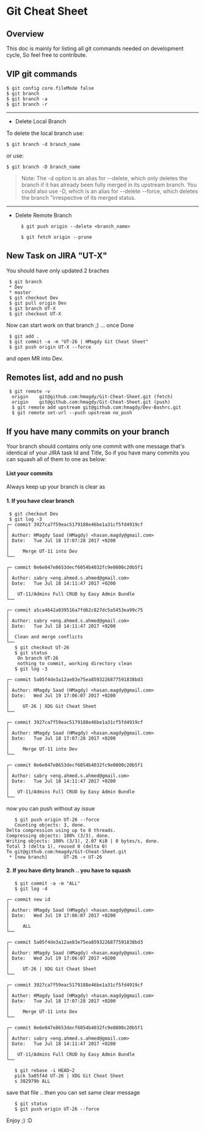 Git Cheat Sheet
===


## Overview

This doc is mainly for listing all git commands needed on development cycle, So feel free to contribute. 

## VIP git commands
	
	$ git config core.fileMode false
	$ git branch
	$ git branch -a
	$ git branch -r
	
***

- Delete Local Branch

To delete the local branch use:

	$ git branch -d branch_name
or use:

	$ git branch -D branch_name
	
>Note: The -d option is an alias for --delete, which only deletes the branch if it has already been fully merged in its upstream branch. You could also use -D, which is an alias for --delete --force, which deletes the branch "irrespective of its merged status.

***

- Delete Remote Branch

    	$ git push origin --delete <branch_name>

        $ git fetch origin --prune


## New Task on JIRA "UT-X"

You should have only updated 2 braches

     $ git branch 
     * Dev
     * master
     $ git checkout Dev
     $ git pull origin Dev
     $ git branch UT-X
     $ git checkout UT-X
     
Now can start work on that branch ;) ... once Done

     $ git add .
     $ git commit -a -m "UT-26 | HMagdy Git Cheat Sheet"
     $ git push origin UT-X --force


and open MR into Dev.


## Remotes list, add and no push
     $ git remote -v
      origin	git@github.com:hmagdy/Git-Cheat-Sheet.git (fetch)
      origin	git@github.com:hmagdy/Git-Cheat-Sheet.git (push)
      $ git remote add upstream git@github.com:hmagdy/Dev-Bashrc.git
      $ git remote set-url --push upstream no_push



## If you have many commits on your branch
Your branch should contains only one commit with one message that's identical of your JIRA task Id and Title, So if you have many commits you can squash all of them to one as below:


#### List your commits
Always keep up your branch is clear as 
     
#### 1. If you have clear branch

     $ git checkout Dev
     $ git log -3
	┌─ commit 3927ca7f59eac5179188e46be1a31cf5fd4919cf
	│
	│ Author: HMagdy Saad (HMagdy) <hasan.magdy@gmail.com>
	│ Date:   Tue Jul 18 17:07:28 2017 +0200
	│ 
	│     Merge UT-11 into Dev
	└──
	
	┌─ commit 0e6e047e8653decf6054b4032fc9e0800c20b5f1
	│
	│ Author: sabry <eng.ahmed.s.ahmed@gmail.com>
	│ Date:   Tue Jul 18 14:11:47 2017 +0200
	│ 
	│   UT-11/Admins Full CRUD by Easy Admin Bundle
	└──
	
	┌─ commit a5ca4642a039516a7fd62c827dc5a5453ea99c75
	│ 
	│ Author: sabry <eng.ahmed.s.ahmed@gmail.com>
	│ Date:   Tue Jul 18 14:11:47 2017 +0200
	│ 
	│  Clean and merge conflicts
	└──
       $ git checkout UT-26
       $ git status
        On branch UT-26
        nothing to commit, working directory clean
       $ git log -3

	┌─ commit 5a05f4de3a12ae83e75ea8593226877591838bd3
	│
	│ Author: HMagdy Saad (HMagdy) <hasan.magdy@gmail.com>
	│ Date:   Wed Jul 19 17:06:07 2017 +0200
	│ 
	│     UT-26 | XDG Git Cheat Sheet
	└──

	┌─ commit 3927ca7f59eac5179188e46be1a31cf5fd4919cf
	│
	│ Author: HMagdy Saad (HMagdy) <hasan.magdy@gmail.com>
	│ Date:   Tue Jul 18 17:07:28 2017 +0200
	│ 
	│     Merge UT-11 into Dev
	└──
	
	┌─ commit 0e6e047e8653decf6054b4032fc9e0800c20b5f1
	│
	│ Author: sabry <eng.ahmed.s.ahmed@gmail.com>
	│ Date:   Tue Jul 18 14:11:47 2017 +0200
	│ 
	│   UT-11/Admins Full CRUD by Easy Admin Bundle
	└──

now you can push without ay issue
     
       $ git push origin UT-26 --force
       Counting objects: 3, done.
	Delta compression using up to 8 threads.
	Compressing objects: 100% (3/3), done.
	Writing objects: 100% (3/3), 2.07 KiB | 0 bytes/s, done.
	Total 3 (delta 1), reused 0 (delta 0)
	To git@github.com:hmagdy/Git-Cheat-Sheet.git
	 * [new branch]      UT-26 -> UT-26


     
#### 2. If you have dirty branch .. you have to squash


       $ git commit -a -m "ALL"
       $ git log -4

	┌─ commit new id
	│
	│ Author: HMagdy Saad (HMagdy) <hasan.magdy@gmail.com>
	│ Date:   Wed Jul 19 17:06:07 2017 +0200
	│ 
	│     ALL
	└──

	┌─ commit 5a05f4de3a12ae83e75ea8593226877591838bd3
	│
	│ Author: HMagdy Saad (HMagdy) <hasan.magdy@gmail.com>
	│ Date:   Wed Jul 19 17:06:07 2017 +0200
	│ 
	│     UT-26 | XDG Git Cheat Sheet
	└──

	┌─ commit 3927ca7f59eac5179188e46be1a31cf5fd4919cf
	│
	│ Author: HMagdy Saad (HMagdy) <hasan.magdy@gmail.com>
	│ Date:   Tue Jul 18 17:07:28 2017 +0200
	│ 
	│     Merge UT-11 into Dev
	└──
	
	┌─ commit 0e6e047e8653decf6054b4032fc9e0800c20b5f1
	│
	│ Author: sabry <eng.ahmed.s.ahmed@gmail.com>
	│ Date:   Tue Jul 18 14:11:47 2017 +0200
	│ 
	│   UT-11/Admins Full CRUD by Easy Admin Bundle
	└──

       $ git rebase -i HEAD~2
       pick 5a05f4d UT-26 | XDG Git Cheat Sheet
       s 382979b ALL
       
save that file .. then you can set same clear message

       $ git status
       $ git push origin UT-26 --force


Enjoy ;) :D
